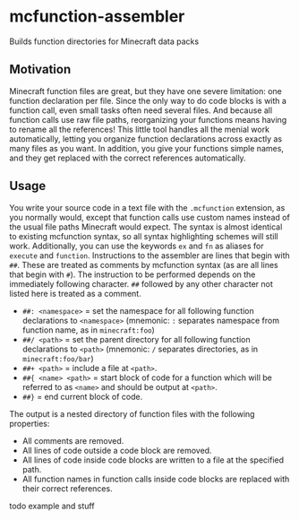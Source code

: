 # mcfunction-assembler
Builds function directories for Minecraft data packs

## Motivation
Minecraft function files are great, but they have one severe limitation: one function declaration per file. Since the only way to do code blocks is with a function call, even small tasks often need several files. And because all function calls use raw file paths, reorganizing your functions means having to rename all the references!
This little tool handles all the menial work automatically, letting you organize function declarations across exactly as many files as you want. In addition, you give your functions simple names, and they get replaced with the correct references automatically.

## Usage
You write your source code in a text file with the `.mcfunction` extension, as you normally would, except that function calls use custom names instead of the usual file paths Minecraft would expect.
The syntax is almost identical to existing mcfunction syntax, so all syntax highlighting schemes will still work. Additionally, you can use the keywords `ex` and `fn` as aliases for `execute` and `function`.
Instructions to the assembler are lines that begin with `##`. These are treated as comments by mcfunction syntax (as are all lines that begin with `#`). The instruction to be performed depends on the immediately following character. `##` followed by any other character not listed here is treated as a comment.

* `##: <namespace>` = set the namespace for all following function declarations to `<namespace>` (mnemonic: `:` separates namespace from function name, as in `minecraft:foo`)
* `##/ <path>` = set the parent directory for all following function declarations to `<path>` (mnemonic: `/` separates directories, as in `minecraft:foo/bar`)
* `##+ <path>` = include a file at `<path>`.
* `##{ <name> <path>` = start block of code for a function which will be referred to as `<name>` and should be output at `<path>`.
* `##}` = end current block of code.

The output is a nested directory of function files with the following properties:

* All comments are removed.
* All lines of code outside a code block are removed.
* All lines of code inside code blocks are written to a file at the specified path.
* All function names in function calls inside code blocks are replaced with their correct references.

todo example and stuff
